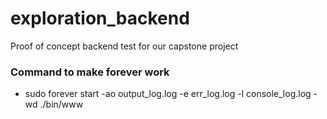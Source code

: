 # exploration_backend
Proof of concept backend test for our capstone project

### Command to make forever work 
* sudo forever start -ao output_log.log -e err_log.log -l console_log.log -wd ./bin/www
